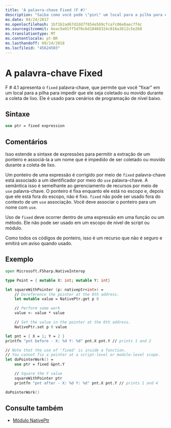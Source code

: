 ```yaml
---
title: 'A palavra-chave Fixed (F #)'
description: "Saiba como você pode \"pin\" um local para a pilha para evitar a coleta com o F # 'fixed' palavra-chave."
ms.date: 04/24/2017
ms.openlocfilehash: 1bf1b2ad67d2dd7f854e569cfca7c06e8aec7f4c
ms.sourcegitcommit: 6eac9a01ff5d70c6d18460324c016a3612c5e268
ms.translationtype: MT
ms.contentlocale: pt-BR
ms.lasthandoff: 09/14/2018
ms.locfileid: "45624503"
---
```

# <a name="the-fixed-keyword"></a>A palavra-chave Fixed

F # 4.1 apresenta o `fixed` palavra-chave, que permite que você "fixar" em um local para a pilha para impedir que ele seja coletado ou movido durante a coleta de lixo.  Ele é usado para cenários de programação de nível baixo.

## <a name="syntax"></a>Sintaxe

```fsharp
use ptr = fixed expression
```

## <a name="remarks"></a>Comentários

Isso estende a sintaxe de expressões para permitir a extração de um ponteiro e associá-la a um nome que é impedido de ser coletado ou movido durante a coleta de lixo.  

Um ponteiro de uma expressão é corrigido por meio de `fixed` palavra-chave está associado a um identificador por meio do `use` palavra-chave.  A semântica isso é semelhante ao gerenciamento de recursos por meio de `use` palavra-chave.  O ponteiro é fixa enquanto ele está no escopo e, depois que ele está fora do escopo, não é fixo.  `fixed` não pode ser usado fora do contexto de um `use` associação.  Você deve associar o ponteiro para um nome com `use`.

Uso de `fixed` deve ocorrer dentro de uma expressão em uma função ou um método.  Ele não pode ser usado em um escopo de nível de script ou módulo.

Como todos os códigos de ponteiro, isso é um recurso que não é seguro e emitirá um aviso quando usado.

## <a name="example"></a>Exemplo

```fsharp
open Microsoft.FSharp.NativeInterop

type Point = { mutable X: int; mutable Y: int}

let squareWithPointer (p: nativeptr<int>) =
    // Dereference the pointer at the 0th address.
    let mutable value = NativePtr.get p 0

    // Perform some work
    value <- value * value

    // Set the value in the pointer at the 0th address.
    NativePtr.set p 0 value

let pnt = { X = 1; Y = 2 }
printfn "pnt before - X: %d Y: %d" pnt.X pnt.Y // prints 1 and 2

// Note that the use of 'fixed' is inside a function.
// You cannot fix a pointer at a script-level or module-level scope.
let doPointerWork() =
    use ptr = fixed &pnt.Y

    // Square the Y value
    squareWithPointer ptr
    printfn "pnt after - X: %d Y: %d" pnt.X pnt.Y // prints 1 and 4

doPointerWork()
```

## <a name="see-also"></a>Consulte também

- [Módulo NativePtr](https://msdn.microsoft.com/visualfsharpdocs/conceptual/nativeinterop.nativeptr-module-%5Bfsharp%5D)
